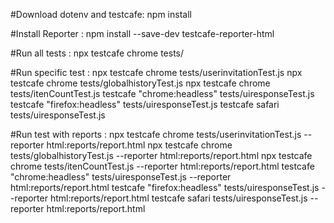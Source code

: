 #Download dotenv and testcafe:
npm install

#Install Reporter :
npm install --save-dev testcafe-reporter-html

#Run all tests :
npx testcafe chrome tests/
 
#Run specific test :
npx testcafe chrome tests/userinvitationTest.js 
npx testcafe chrome tests/globalhistoryTest.js 
npx testcafe chrome tests/itenCountTest.js 
testcafe "chrome:headless" tests/uiresponseTest.js
testcafe "firefox:headless" tests/uiresponseTest.js
testcafe safari tests/uiresponseTest.js 

#Run test with reports :
npx testcafe chrome tests/userinvitationTest.js --reporter html:reports/report.html
npx testcafe chrome tests/globalhistoryTest.js --reporter html:reports/report.html
npx testcafe chrome tests/itenCountTest.js --reporter html:reports/report.html
testcafe "chrome:headless" tests/uiresponseTest.js --reporter html:reports/report.html
testcafe "firefox:headless" tests/uiresponseTest.js --reporter html:reports/report.html
testcafe safari tests/uiresponseTest.js --reporter html:reports/report.html

